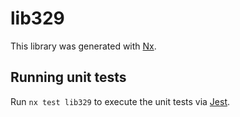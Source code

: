 # lib329

This library was generated with [Nx](https://nx.dev).


## Running unit tests

Run `nx test lib329` to execute the unit tests via [Jest](https://jestjs.io).


